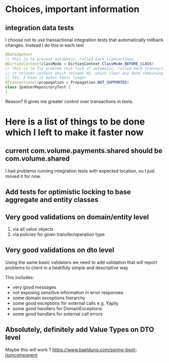 # Choices, important information

## integration data tests

I choose not to use transactional integration tests that automatically rollback changes. 
Instead I do this in each test

```java
@DataJpaTest
// this is to prevent automatic, rolled back transactions
@DirtiesContext(classMode = DirtiesContext.ClassMode.BEFORE_CLASS)
// this is to fix problem that lack of automatic, rolled back transactions causes
// it reloads context which reloads H2, which clear any data remaining from previous tests
// Yes, I know it makes tests longer
@Transactional(propagation = Propagation.NOT_SUPPORTED)
class JpaUserRepositoryTest {
}
```
Reason? It gives me greater control over transactions in tests.  

# Here is a list of things to be done which I left to make it faster now

## current com.volume.payments.shared should be com.volume.shared

I had problems running integration tests with expected location, so I just moved it for now.

## Add tests for optimistic locking to base aggregate and entity classes

## Very good validations on domain/entity level

1. via all value objects
2. via policies for given transfer/operation type


## Very good validations on dto level

Using the same basic validators we need to add validation that will report problems to client in a beatifuly simple and descriptive way

This includes:
- very good messages
- not exposing sensitive information in error responses
- some domain exceptions hierarchy
- some good exceptions for external calls e.g. Yapily
- some good handlers for DomainExceptions
- some good handlers for external call errors

## Absolutely, definitely add Value Types on DTO level

Maybe this will work ? https://www.baeldung.com/spring-boot-jsoncomponent


